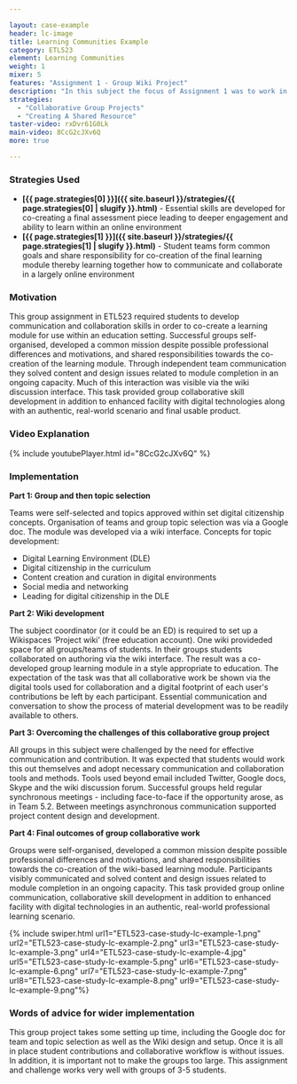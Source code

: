 ```yaml
---

layout: case-example
header: lc-image
title: Learning Communities Example
category: ETL523
element: Learning Communities
weight: 1
mixer: 5
features: "Assignment 1 - Group Wiki Project"
description: "In this subject the focus of Assignment 1 was to work in a small team and create an authentic online learning module, demonstrating a range of digital and media affordances of the web environment. The chosen topic related to digital citizenship in an education context. This module was created using a wiki (Wikispaces) and required a high level of group communication, collaboration and co-creation skills as well as some technical skills."
strategies:
  - "Collaborative Group Projects"
  - "Creating A Shared Resource"
taster-video: rxDvr61G0Lk
main-video: 8CcG2cJXv6Q
more: true

---
```



### Strategies Used

- **[{{ page.strategies[0] }}]({{ site.baseurl }}/strategies/{{ page.strategies[0] | slugify }}.html)** - Essential skills are developed for co-creating a final assessment piece leading to deeper engagement and ability to learn within an online environment
- **[{{ page.strategies[1] }}]({{ site.baseurl }}/strategies/{{ page.strategies[1] | slugify }}.html)** - Student teams form common goals and share responsibility for co-creation of the final learning module thereby learning together how to communicate and collaborate in a largely online environment

### Motivation

This group assignment in ETL523 required students to develop communication and collaboration skills in order to co-create a learning module for use within an education setting. Successful groups self-organised, developed a common mission despite possible professional differences and motivations, and shared responsibilities towards the co-creation of the learning module. Through independent team communication they solved content and design issues related to module completion in an ongoing capacity. Much of this interaction was visible via the wiki discussion interface. This task provided group collaborative skill development in addition to enhanced facility with digital technologies along with an authentic, real-world scenario and final usable product.

### Video Explanation

{% include youtubePlayer.html id="8CcG2cJXv6Q" %}

### Implementation

**Part 1: Group and then topic selection**

Teams were self-selected and topics approved within set digital citizenship concepts. Organisation of teams and group topic selection was via a Google doc. The module was developed via a wiki interface. Concepts for topic development:

- Digital Learning Environment (DLE)
- Digital citizenship in the curriculum
- Content creation and curation in digital environments
- Social media and networking
- Leading for digital citizenship in the DLE

**Part 2: Wiki development**

The subject coordinator (or it could be an ED) is required to set up a Wikispaces ‘Project wiki’ (free education account). One wiki provideded space for all groups/teams of students. In their groups students collaborated on authoring via the wiki interface. The result was a co-developed group learning module in a style appropriate to education. The expectation of the task was that all collaborative work be shown via the digital tools used for collaboration and a digital footprint of each user's contributions be left by each participant. Essential communication and conversation to show the process of material development was to be readily available to others.

**Part 3: Overcoming the challenges of this collaborative group project**

All groups in this subject were challenged by the need for effective communication and contribution. It was expected that students would work this out themselves and adopt necessary communication and collaboration tools and methods. Tools used beyond email included Twitter, Google docs, Skype and the wiki discussion forum. Successful groups held regular synchronous meetings - including face-to-face if the opportunity arose, as in Team 5.2. Between meetings asynchronous communication supported project content design and development.

**Part 4: Final outcomes of group collaborative work**

Groups were self-organised, developed a common mission despite possible professional differences and motivations, and shared responsibilities towards the co-creation of the wiki-based learning module. Participants visibly communicated and solved content and design issues related to module completion in an ongoing capacity. This task provided group online communication, collaborative skill development in addition to enhanced facility with digital technologies in an authentic, real-world professional learning scenario.

{% include swiper.html url1="ETL523-case-study-lc-example-1.png" url2="ETL523-case-study-lc-example-2.png" url3="ETL523-case-study-lc-example-3.png" url4="ETL523-case-study-lc-example-4.jpg" url5="ETL523-case-study-lc-example-5.png" url6="ETL523-case-study-lc-example-6.png" url7="ETL523-case-study-lc-example-7.png" url8="ETL523-case-study-lc-example-8.png" url9="ETL523-case-study-lc-example-9.png"%}

### Words of advice for wider implementation

This group project takes some setting up time, including the Google doc for team and topic selection as well as the Wiki design and setup. Once it is all in place student contributions and collaborative workflow is without issues. In addition, it is important not to make the groups too large. This assignment and challenge works very well with groups of 3-5 students.
